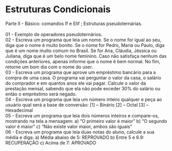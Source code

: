 # Estruturas Condicionais
Parte II - Básico: comandos If e Elif ; Estruturas pseudoternárias. <br> <br>
01 - Exemplo de operadores pseudoternários. <br>
02 - Escreva um programa que leia um nome. Se o nome for igual ao seu, diga que o nome é muito bonito. Se o nome for Pedro, Maria ou Paulo, diga que é um nome muito comum no Brasil. Se for Ana, Cláudia, Jéssica ou Juliana, diga que é um belo nome feminino. Caso não satisfaça nenhum das condições anteriores, apenas informe que o nome é bem normal. No fim, retorne um bom dia com o nome do user. <br>
03 - Escreva um programa que aprove um empréstimo bancário para a compra de uma casa. O programa vai perguntar o valor da casa, o salário do comprador e em quantos anos ele vai pagar. Calcule o valor da prestação mensal, sabendo que ela não pode exceder 30% do salário ou então o empréstimo será negado. <br>
04 - Escreva um programa que leia um número inteiro qualquer e peça ao usuário qual será a base de conversão: [1] – Binário [2] – Octal [3] – Hexadecimal <br>
05 - Escreva um programa que leia dois números inteiros e compare-os, mostrando na tela a mensagem: a)	“O primeiro valor é maior” b)	“O segundo valor é maior” c)	“Não existe valor maior, ambos são iguais” <br>
06 - Escreva um programa que leia duas notas do aluno, calcule a sua média e diga: a)	Média abaixo de 5: REPROVADO b)	Entre 5 e 6.9: RECUPERAÇÃO c)	Acima de 7: APROVADO <br>
